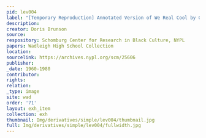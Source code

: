 ```yaml
---
pid: lev004
label: "[Temporary Reproduction] Annotated Version of We Real Cool by Gwendolyn Brooks "
description:
creator: Doris Brunson
source:
respository: Schomburg Center for Research in Black Culture, NYPL
papers: Wadleigh High School Collection
location:
sourcelink: https://archives.nypl.org/scm/25606
publisher:
_date: 1960-1980
contributor:
rights:
relation:
_type: image
site: wad
order: '71'
layout: exh_item
collection: exh
thumbnail: Img/derivatives/simple/lev004/thumbnail.jpg
full: Img/derivatives/simple/lev004/fullwidth.jpg
---
```


